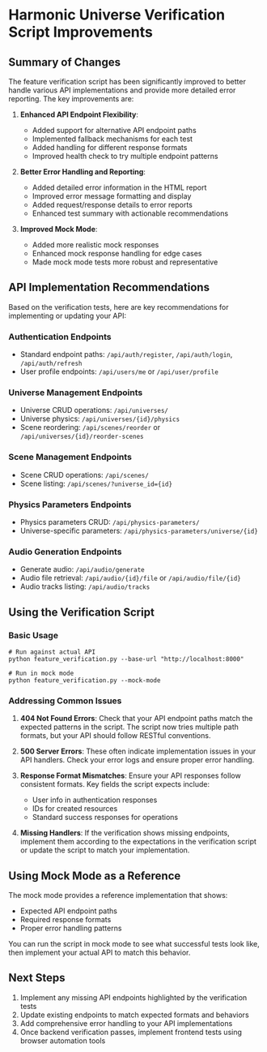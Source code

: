 # Harmonic Universe Verification Script Improvements

## Summary of Changes

The feature verification script has been significantly improved to better handle various API implementations and provide more detailed error reporting. The key improvements are:

1. **Enhanced API Endpoint Flexibility**:

   - Added support for alternative API endpoint paths
   - Implemented fallback mechanisms for each test
   - Added handling for different response formats
   - Improved health check to try multiple endpoint patterns

2. **Better Error Handling and Reporting**:

   - Added detailed error information in the HTML report
   - Improved error message formatting and display
   - Added request/response details to error reports
   - Enhanced test summary with actionable recommendations

3. **Improved Mock Mode**:
   - Added more realistic mock responses
   - Enhanced mock response handling for edge cases
   - Made mock mode tests more robust and representative

## API Implementation Recommendations

Based on the verification tests, here are key recommendations for implementing or updating your API:

### Authentication Endpoints

- Standard endpoint paths: `/api/auth/register`, `/api/auth/login`, `/api/auth/refresh`
- User profile endpoints: `/api/users/me` or `/api/user/profile`

### Universe Management Endpoints

- Universe CRUD operations: `/api/universes/`
- Universe physics: `/api/universes/{id}/physics`
- Scene reordering: `/api/scenes/reorder` or `/api/universes/{id}/reorder-scenes`

### Scene Management Endpoints

- Scene CRUD operations: `/api/scenes/`
- Scene listing: `/api/scenes/?universe_id={id}`

### Physics Parameters Endpoints

- Physics parameters CRUD: `/api/physics-parameters/`
- Universe-specific parameters: `/api/physics-parameters/universe/{id}`

### Audio Generation Endpoints

- Generate audio: `/api/audio/generate`
- Audio file retrieval: `/api/audio/{id}/file` or `/api/audio/file/{id}`
- Audio tracks listing: `/api/audio/tracks`

## Using the Verification Script

### Basic Usage

```
# Run against actual API
python feature_verification.py --base-url "http://localhost:8000"

# Run in mock mode
python feature_verification.py --mock-mode
```

### Addressing Common Issues

1. **404 Not Found Errors**: Check that your API endpoint paths match the expected patterns in the script. The script now tries multiple path formats, but your API should follow RESTful conventions.

2. **500 Server Errors**: These often indicate implementation issues in your API handlers. Check your error logs and ensure proper error handling.

3. **Response Format Mismatches**: Ensure your API responses follow consistent formats. Key fields the script expects include:

   - User info in authentication responses
   - IDs for created resources
   - Standard success responses for operations

4. **Missing Handlers**: If the verification shows missing endpoints, implement them according to the expectations in the verification script or update the script to match your implementation.

## Using Mock Mode as a Reference

The mock mode provides a reference implementation that shows:

- Expected API endpoint paths
- Required response formats
- Proper error handling patterns

You can run the script in mock mode to see what successful tests look like, then implement your actual API to match this behavior.

## Next Steps

1. Implement any missing API endpoints highlighted by the verification tests
2. Update existing endpoints to match expected formats and behaviors
3. Add comprehensive error handling to your API implementations
4. Once backend verification passes, implement frontend tests using browser automation tools
